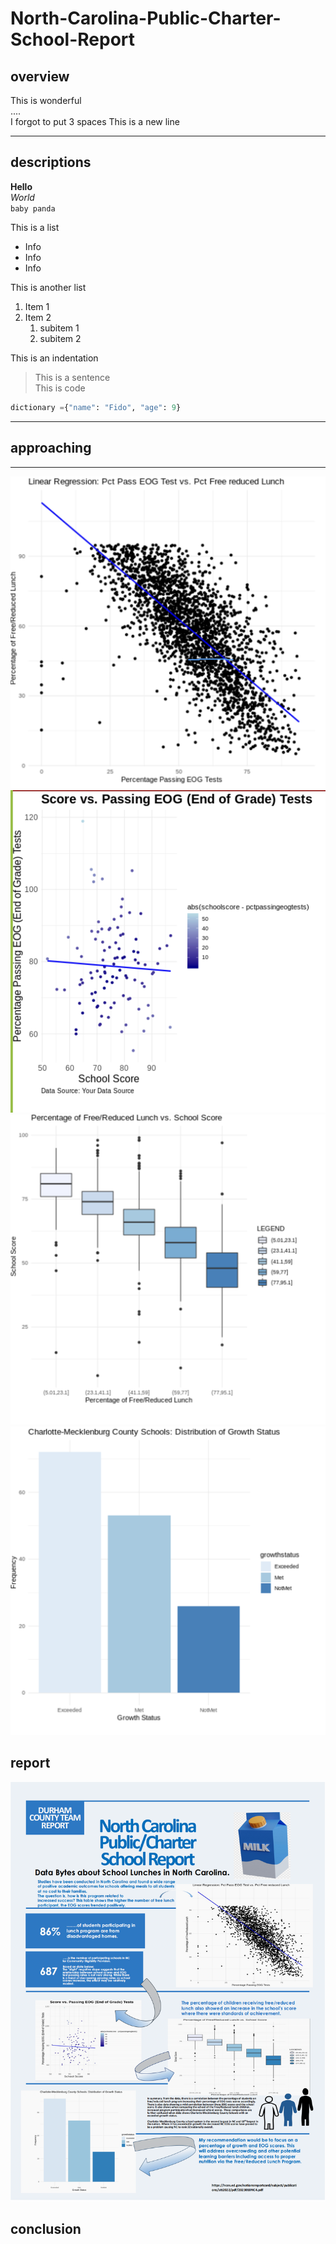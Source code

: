 # North-Carolina-Public-Charter-School-Report
## overview   
This is wonderful   
....   
I forgot to put 3 spaces
This is a new line   

---   

## descriptions   
**Hello**   
*World*   
`baby panda`   
   
This is a list   
* Info   
* Info   
* Info
   
This is another list   
1. Item 1   
2. Item 2
   1. subitem 1
   2. subitem 2
      
This is an indentation   
> This is a sentence   
This is code   
```python   
dictionary ={"name": "Fido", "age": 9}   
```   
---   
## approaching   
---   
![regressionplot](./Plot1.png)   
![](./Plot2.png)   
![](Plot3.png)   
![barplot](./Plot4.png)
## report   
![my report picture](./Report.png)   
## conclusion 
